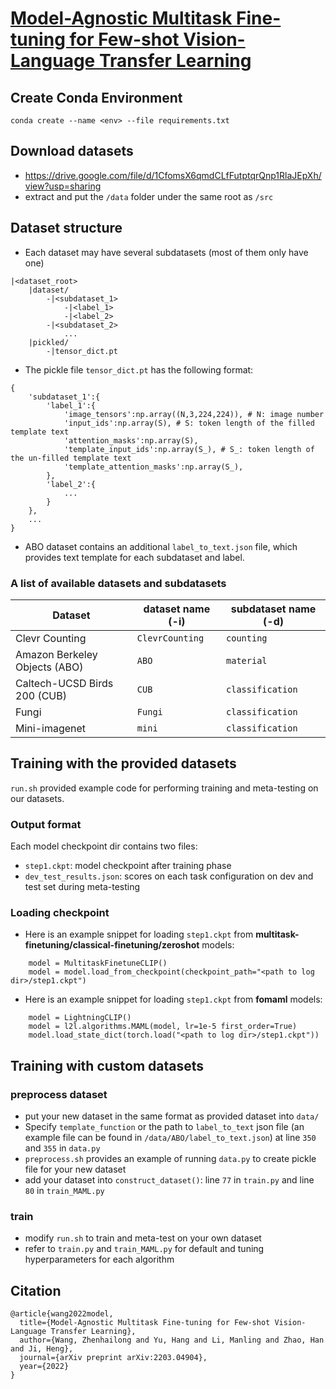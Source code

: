 # [Model-Agnostic Multitask Fine-tuning for Few-shot Vision-Language Transfer Learning](https://arxiv.org/abs/2203.04904)
## Create Conda Environment
```conda create --name <env> --file requirements.txt```

## Download datasets
- https://drive.google.com/file/d/1CfomsX6qmdCLfFutptqrQnp1RlaJEpXh/view?usp=sharing
- extract and put the `/data` folder under the same root as `/src`

## Dataset structure
- Each dataset may have several subdatasets (most of them only have one) 
```
|<dataset_root>
    |dataset/
        -|<subdataset_1>
            -|<label_1>
            -|<label_2>
        -|<subdataset_2>
            ...
    |pickled/
        -|tensor_dict.pt
```
- The pickle file `tensor_dict.pt` has the following format:
```
{
    'subdataset_1':{
        'label_1':{
            'image_tensors':np.array((N,3,224,224)), # N: image number
            'input_ids':np.array(S), # S: token length of the filled template text
            'attention_masks':np.array(S),
            'template_input_ids':np.array(S_), # S_: token length of the un-filled template text
            'template_attention_masks':np.array(S_),
        },
        'label_2':{
            ...
        }
    },
    ...
}
```
- ABO dataset contains an additional `label_to_text.json` file, which provides text template for each subdataset and label.
### A list of available datasets and subdatasets
Dataset | dataset name (-i) | subdataset name (-d)
--- | --- | ---
Clevr Counting | `ClevrCounting` | `counting`
Amazon Berkeley Objects (ABO) |`ABO`| `material`
Caltech-UCSD Birds 200 (CUB)| `CUB`| `classification`
Fungi | `Fungi`| `classification`
Mini-imagenet | `mini` | `classification`


## Training with the provided datasets
`run.sh` provided example code for performing training and meta-testing on our datasets. 
### Output format
Each model checkpoint dir contains two files:
- `step1.ckpt`: model checkpoint after training phase
- `dev_test_results.json`: scores on each task configuration on dev and test set during meta-testing
### Loading checkpoint
- Here is an example snippet for loading `step1.ckpt` from **multitask-finetuning/classical-finetuning/zeroshot** models:
```
    model = MultitaskFinetuneCLIP()
    model = model.load_from_checkpoint(checkpoint_path="<path to log dir>/step1.ckpt")
```
- Here is an example snippet for loading `step1.ckpt` from **fomaml** models:
```
    model = LightningCLIP()
    model = l2l.algorithms.MAML(model, lr=1e-5 first_order=True)
    model.load_state_dict(torch.load("<path to log dir>/step1.ckpt"))
```

## Training with custom datasets
### preprocess dataset
- put your new dataset in the same format as provided dataset into `data/`
- Specify `template_function` or the path to `label_to_text` json file (an example file can be found in `/data/ABO/label_to_text.json`) at line `350` and `355` in `data.py`
- `preprocess.sh` provides an example of running `data.py` to create pickle file for your new dataset
- add your dataset into `construct_dataset()`: line `77` in `train.py` and line `80` in `train_MAML.py`
### train
- modify `run.sh` to train and meta-test on your own dataset
- refer to `train.py` and `train_MAML.py` for default and tuning hyperparameters for each algorithm

## Citation
```
@article{wang2022model,
  title={Model-Agnostic Multitask Fine-tuning for Few-shot Vision-Language Transfer Learning},
  author={Wang, Zhenhailong and Yu, Hang and Li, Manling and Zhao, Han and Ji, Heng},
  journal={arXiv preprint arXiv:2203.04904},
  year={2022}
}
```

